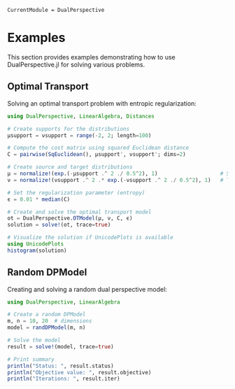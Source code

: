 ```@meta
CurrentModule = DualPerspective
```

# Examples

This section provides examples demonstrating how to use DualPerspective.jl for solving various problems.

## Optimal Transport

Solving an optimal transport problem with entropic regularization:

```julia
using DualPerspective, LinearAlgebra, Distances

# Create supports for the distributions
μsupport = νsupport = range(-2, 2; length=100)

# Compute the cost matrix using squared Euclidean distance
C = pairwise(SqEuclidean(), μsupport', νsupport'; dims=2)

# Create source and target distributions
μ = normalize!(exp.(-μsupport .^ 2 ./ 0.5^2), 1)                    # Source distribution
ν = normalize!(νsupport .^ 2 .* exp.(-νsupport .^ 2 ./ 0.5^2), 1)   # Target distribution

# Set the regularization parameter (entropy)
ϵ = 0.01 * median(C)

# Create and solve the optimal transport model
ot = DualPerspective.OTModel(μ, ν, C, ϵ)
solution = solve!(ot, trace=true)

# Visualize the solution if UnicodePlots is available
using UnicodePlots
histogram(solution)
```

## Random DPModel

Creating and solving a random dual perspective model:

```julia
using DualPerspective, LinearAlgebra

# Create a random DPModel
m, n = 10, 20  # dimensions
model = randDPModel(m, n)

# Solve the model
result = solve!(model, trace=true)

# Print summary
println("Status: ", result.status)
println("Objective value: ", result.objective)
println("Iterations: ", result.iter)
``` 